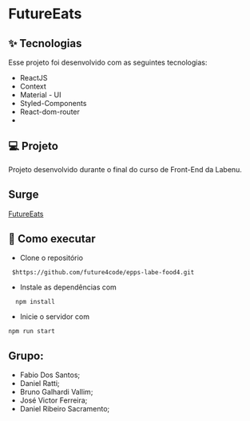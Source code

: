 #  FutureEats

## ✨ Tecnologias
Esse projeto foi desenvolvido com as seguintes tecnologias:

* ReactJS
* Context
* Material - UI
* Styled-Components
* React-dom-router
* 
## 💻 Projeto
Projeto desenvolvido durante o final do curso de Front-End da Labenu. 

## Surge
[FutureEats](http://jazzy-apple.surge.sh/)

## 🚀 Como executar
* Clone o repositório
```
 $https://github.com/future4code/epps-labe-food4.git
 ```
* Instale as dependências com
```
  npm install
 ```
* Inicie o servidor com
 ```
 npm run start
 ```

## Grupo:
- Fabio Dos Santos;
- Daniel Ratti;
- Bruno Galhardi Vallim;
- José Victor Ferreira;
- Daniel Ribeiro Sacramento;
